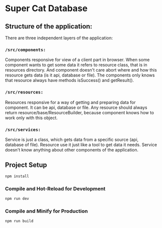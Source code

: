 # Super Cat Database
## Structure of the application:
There are three independent layers of the application:

### ```/src/components: ```
Components responsive for view of a client part in browser. 
When some component wants to get some data it refers to resource class, that is in resources directory. And component doesn't care abort where and how this resource gets data (is it api, database or file). The components only knows that resource always have methods isSuccess() and getResult().

### ```/src/resources: ```
Resources responsive for a way of getting and preparing data for component. 
It can be api, database or file. Any resource should always return resource/base/ResourceBuilder, because component knows how to work only with this object.

### ```/src/services: ```
Service is just a class, which gets data from a specific source (api, database of file). 
Resource use it just like a tool to get data it needs. Service doesn't know anything about other components of the application.

## Project Setup

```sh
npm install
```

### Compile and Hot-Reload for Development

```sh
npm run dev
```

### Compile and Minify for Production

```sh
npm run build
```
